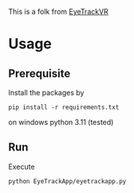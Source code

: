 This is a folk from [EyeTrackVR](https://github.com/EyeTrackVR/EyeTrackVR)

# Usage

## Prerequisite

Install the packages by

```pip install -r requirements.txt```

on windows python 3.11 (tested)

## Run

Execute

```python EyeTrackApp/eyetrackapp.py```